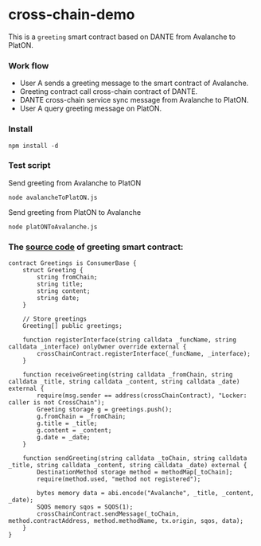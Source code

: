 # cross-chain-demo

This is a `greeting` smart contract based on DANTE from Avalanche to PlatON.

### Work flow

* User A sends a greeting message to the smart contract of Avalanche.
* Greeting contract call cross-chain contract of DANTE.
* DANTE cross-chain service sync message from Avalanche to PlatON.
* User A query greeting message on PlatON.


### Install
```
npm install -d
```

### Test script

Send greeting from Avalanche to PlatON
```
node avalancheToPlatON.js
```

Send greeting from PlatON to Avalanche
```
node platONToAvalanche.js
```

### The [source code](https://github.com/dantenetwork/dante-cross-chain/blob/main/avalanche/contracts/examples/Greetings.sol) of greeting smart contract: 
```
contract Greetings is ConsumerBase {
    struct Greeting {
        string fromChain;
        string title;
        string content;
        string date;
    }
    
    // Store greetings
    Greeting[] public greetings;

    function registerInterface(string calldata _funcName, string calldata _interface) onlyOwner override external {
        crossChainContract.registerInterface(_funcName, _interface);
    }

    function receiveGreeting(string calldata _fromChain, string calldata _title, string calldata _content, string calldata _date) external {
        require(msg.sender == address(crossChainContract), "Locker: caller is not CrossChain");
        Greeting storage g = greetings.push();
        g.fromChain = _fromChain;
        g.title = _title;
        g.content = _content;
        g.date = _date;
    }

    function sendGreeting(string calldata _toChain, string calldata _title, string calldata _content, string calldata _date) external {
        DestinationMethod storage method = methodMap[_toChain];
        require(method.used, "method not registered");

        bytes memory data = abi.encode("Avalanche", _title, _content, _date);
        SQOS memory sqos = SQOS(1);
        crossChainContract.sendMessage(_toChain, method.contractAddress, method.methodName, tx.origin, sqos, data);
    }
}
```